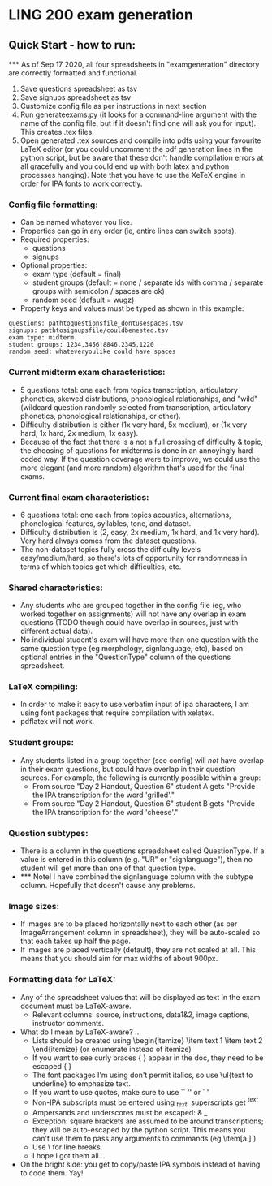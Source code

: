# LING 200 exam generation

## Quick Start - how to run:
*** As of Sep 17 2020, all four spreadsheets in "examgeneration" directory are correctly formatted and functional.
1.	Save questions spreadsheet as tsv
2.	Save signups spreadsheet as tsv
5.	Customize config file as per instructions in next section
6.	Run generateexams.py (it looks for a command-line argument with the name of the config file, but if it doesn't find one will ask you for input). This creates .tex files.
7.	Open generated .tex sources and compile into pdfs using your favourite LaTeX editor (or you could uncomment the pdf generation lines in the python script, but be aware that these don't handle compilation errors at all gracefully and you could end up with both latex and python processes hanging). Note that you have to use the XeTeX engine in order for IPA fonts to work correctly.

### Config file formatting:
* Can be named whatever you like.
* Properties can go in any order (ie, entire lines can switch spots).
* Required properties: 
  * questions
  * signups
* Optional properties: 
  * exam type (default = final)
  * student groups (default = none / separate ids with comma / separate groups with semicolon / spaces are ok)
  * random seed (default = wugz)
* Property keys and values must be typed as shown in this example:
```
questions: pathtoquestionsfile_dontusespaces.tsv
signups: pathtosignupsfile/couldbenested.tsv
exam type: midterm
student groups: 1234,3456;8846,2345,1220
random seed: whateveryoulike could have spaces
```

### Current midterm exam characteristics:
* 5 questions total: one each from topics transcription, articulatory phonetics, skewed distributions, phonological relationships, and "wild" (wildcard question randomly selected from transcription, articulatory phonetics, phonological relationships, or other).
* Difficulty distribution is either (1x very hard, 5x medium), or (1x very hard, 1x hard, 2x medium, 1x easy).
* Because of the fact that there is a not a full crossing of difficulty & topic, the choosing of questions for midterms is done in an annoyingly hard-coded way. If the question coverage were to improve, we could use the more elegant (and more random) algorithm that's used for the final exams.

### Current final exam characteristics:
* 6 questions total: one each from topics acoustics, alternations,  phonological features, syllables, tone, and dataset.
* Difficulty distribution is (2, easy, 2x medium, 1x hard, and 1x very hard). Very hard always comes from the dataset questions.
* The non-dataset topics fully cross the difficulty levels easy/medium/hard, so there's lots of opportunity for randomness in terms of which topics get which difficulties, etc.

### Shared characteristics:
* Any students who are grouped together in the config file (eg, who worked together on assignments) will not have any overlap in exam questions (TODO though could have overlap in sources, just with different actual data).
* No individual student's exam will have more than one question with the same question type (eg morphology, signlanguage, etc), based on optional entries in the "QuestionType" column of the questions spreadsheet.

### LaTeX compiling:
* In order to make it easy to use verbatim input of ipa characters, I am using font packages that require compilation with xelatex.
* pdflatex will not work.

### Student groups:
* Any students listed in a group together (see config) will *not* have overlap in their exam questions, but could have overlap in their question sources. For example, the following is currently possible within a group:
  * From source "Day 2 Handout, Question 6" student A gets "Provide the IPA transcription for the word 'grilled'."
  * From source "Day 2 Handout, Question 6" student B gets "Provide the IPA transcription for the word 'cheese'."
  
### Question subtypes:
* There is a column in the questions spreadsheet called QuestionType. If a value is entered in this column (e.g. "UR" or "signlanguage"), then no student will get more than one of that question type.
* *** Note! I have combined the signlanguage column with the subtype column. Hopefully that doesn't cause any problems.


### Image sizes:
* If images are to be placed horizontally next to each other (as per ImageArrangement column in spreadsheet), they will be auto-scaled so that each takes up half the page.
* If images are placed vertically (default), they are not scaled at all. This means that you should aim for max widths of about 900px.

### Formatting data for LaTeX:
* Any of the spreadsheet values that will be displayed as text in the exam document must be LaTeX-aware.
  * Relevant columns: source, instructions, data1&2, image captions, instructor comments.
* What do I mean by LaTeX-aware? ...
  * Lists should be created using \begin{itemize} \item text 1 \item text 2 \end{itemize}   (or enumerate instead of itemize)
  * If you want to see curly braces { } appear in the doc, they need to be escaped \{ \}
  * The font packages I'm using don't permit italics, so use \ul{text to underline} to emphasize text.
  * If you want to use quotes, make sure to use `` '' or ` '
  * Non-IPA subscripts must be entered using $_{text}$; superscripts get $^{text}$
  * Ampersands and underscores must be escaped: \& \_
  * Exception: square brackets are assumed to be around transcriptions; they will be auto-escaped by the python script. This means you can't use them to pass any arguments to commands (eg \item[a.] )
  * Use \\ for line breaks.
  * I hope I got them all...
* On the bright side: you get to copy/paste IPA symbols instead of having to code them. Yay!






